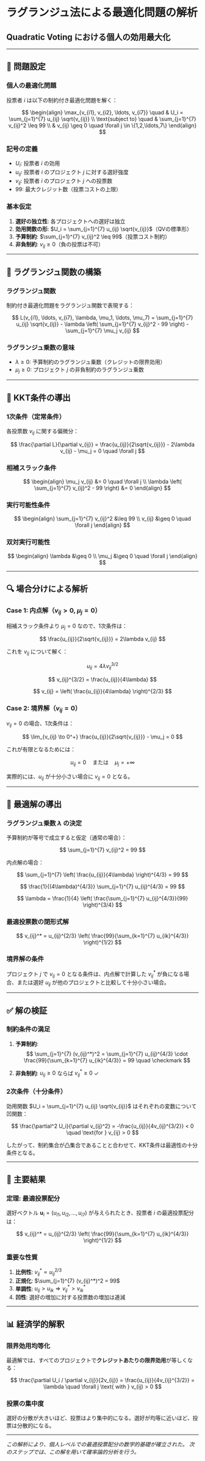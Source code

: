 # ラグランジュ法による最適化問題の解析
## Quadratic Voting における個人の効用最大化

---

## 🎯 問題設定

### 個人の最適化問題

投票者 $i$ は以下の制約付き最適化問題を解く：

$$
\begin{align}
\max_{v_{i1}, v_{i2}, \ldots, v_{i7}} \quad & U_i = \sum_{j=1}^{7} u_{ij} \sqrt{v_{ij}} \\
\text{subject to} \quad & \sum_{j=1}^{7} v_{ij}^2 \leq 99 \\
& v_{ij} \geq 0 \quad \forall j \in \{1,2,\ldots,7\}
\end{align}
$$

### 記号の定義

- $U_i$: 投票者 $i$ の効用
- $u_{ij}$: 投票者 $i$ のプロジェクト $j$ に対する選好強度
- $v_{ij}$: 投票者 $i$ のプロジェクト $j$ への投票数
- $99$: 最大クレジット数（投票コストの上限）

### 基本仮定

1. **選好の独立性**: 各プロジェクトへの選好は独立
2. **効用関数の形**: $U_i = \sum_{j=1}^{7} u_{ij} \sqrt{v_{ij}}$（QVの標準形）
3. **予算制約**: $\sum_{j=1}^{7} v_{ij}^2 \leq 99$（投票コスト制約）
4. **非負制約**: $v_{ij} \geq 0$（負の投票は不可）

---

## 🧮 ラグランジュ関数の構築

### ラグランジュ関数

制約付き最適化問題をラグランジュ関数で表現する：

$$
L(v_{i1}, \ldots, v_{i7}, \lambda, \mu_1, \ldots, \mu_7) = \sum_{j=1}^{7} u_{ij} \sqrt{v_{ij}} - \lambda \left( \sum_{j=1}^{7} v_{ij}^2 - 99 \right) - \sum_{j=1}^{7} \mu_j v_{ij}
$$

### ラグランジュ乗数の意味

- $\lambda \geq 0$: 予算制約のラグランジュ乗数（クレジットの限界効用）
- $\mu_j \geq 0$: プロジェクト $j$ の非負制約のラグランジュ乗数

---

## 📐 KKT条件の導出

### 1次条件（定常条件）

各投票数 $v_{ij}$ に関する偏微分：

$$
\frac{\partial L}{\partial v_{ij}} = \frac{u_{ij}}{2\sqrt{v_{ij}}} - 2\lambda v_{ij} - \mu_j = 0 \quad \forall j
$$

### 相補スラック条件

$$
\begin{align}
\mu_j v_{ij} &= 0 \quad \forall j \\
\lambda \left( \sum_{j=1}^{7} v_{ij}^2 - 99 \right) &= 0
\end{align}
$$

### 実行可能性条件

$$
\begin{align}
\sum_{j=1}^{7} v_{ij}^2 &\leq 99 \\
v_{ij} &\geq 0 \quad \forall j
\end{align}
$$

### 双対実行可能性

$$
\begin{align}
\lambda &\geq 0 \\
\mu_j &\geq 0 \quad \forall j
\end{align}
$$

---

## 🔍 場合分けによる解析

### Case 1: 内点解（$v_{ij} > 0$, $\mu_j = 0$）

相補スラック条件より $\mu_j = 0$ なので、1次条件は：

$$
\frac{u_{ij}}{2\sqrt{v_{ij}}} = 2\lambda v_{ij}
$$

これを $v_{ij}$ について解く：

$$
u_{ij} = 4\lambda v_{ij}^{3/2}
$$

$$
v_{ij}^{3/2} = \frac{u_{ij}}{4\lambda}
$$

$$
v_{ij} = \left( \frac{u_{ij}}{4\lambda} \right)^{2/3}
$$

### Case 2: 境界解（$v_{ij} = 0$）

$v_{ij} = 0$ の場合、1次条件は：

$$
\lim_{v_{ij} \to 0^+} \frac{u_{ij}}{2\sqrt{v_{ij}}} - \mu_j = 0
$$

これが有限となるためには：

$$
u_{ij} = 0 \quad \text{または} \quad \mu_j = +\infty
$$

実際的には、$u_{ij}$ が十分小さい場合に $v_{ij} = 0$ となる。

---

## 🎯 最適解の導出

### ラグランジュ乗数 $\lambda$ の決定

予算制約が等号で成立すると仮定（通常の場合）：

$$
\sum_{j=1}^{7} v_{ij}^2 = 99
$$

内点解の場合：

$$
\sum_{j=1}^{7} \left( \frac{u_{ij}}{4\lambda} \right)^{4/3} = 99
$$

$$
\frac{1}{(4\lambda)^{4/3}} \sum_{j=1}^{7} u_{ij}^{4/3} = 99
$$

$$
\lambda = \frac{1}{4} \left( \frac{\sum_{j=1}^{7} u_{ij}^{4/3}}{99} \right)^{3/4}
$$

### 最適投票数の閉形式解

$$
v_{ij}^* = u_{ij}^{2/3} \left( \frac{99}{\sum_{k=1}^{7} u_{ik}^{4/3}} \right)^{1/2}
$$

### 境界解の条件

プロジェクト $j$ で $v_{ij} = 0$ となる条件は、内点解で計算した $v_{ij}^*$ が負になる場合、または選好 $u_{ij}$ が他のプロジェクトと比較して十分小さい場合。

---

## ✅ 解の検証

### 制約条件の満足

1. **予算制約**:
   $$
   \sum_{j=1}^{7} (v_{ij}^*)^2 = \sum_{j=1}^{7} u_{ij}^{4/3} \cdot \frac{99}{\sum_{k=1}^{7} u_{ik}^{4/3}} = 99 \quad \checkmark
   $$

2. **非負制約**: 
   $u_{ij} \geq 0$ ならば $v_{ij}^* \geq 0$ $\checkmark$

### 2次条件（十分条件）

効用関数 $U_i = \sum_{j=1}^{7} u_{ij} \sqrt{v_{ij}}$ はそれぞれの変数について凹関数：

$$
\frac{\partial^2 U_i}{\partial v_{ij}^2} = -\frac{u_{ij}}{4v_{ij}^{3/2}} < 0 \quad \text{for } v_{ij} > 0
$$

したがって、制約集合が凸集合であることと合わせて、KKT条件は最適性の十分条件となる。

---

## 🎯 主要結果

### 定理: 最適投票配分

選好ベクトル $\mathbf{u}_i = (u_{i1}, u_{i2}, \ldots, u_{i7})$ が与えられたとき、投票者 $i$ の最適投票配分は：

$$
v_{ij}^* = u_{ij}^{2/3} \left( \frac{99}{\sum_{k=1}^{7} u_{ik}^{4/3}} \right)^{1/2}
$$

### 重要な性質

1. **比例性**: $v_{ij}^* \propto u_{ij}^{2/3}$
2. **正規化**: $\sum_{j=1}^{7} (v_{ij}^*)^2 = 99$
3. **単調性**: $u_{ij} > u_{ik} \Rightarrow v_{ij}^* > v_{ik}^*$
4. **凹性**: 選好の増加に対する投票数の増加は逓減

---

## 📊 経済学的解釈

### 限界効用均等化

最適解では、すべてのプロジェクトで**クレジットあたりの限界効用**が等しくなる：

$$
\frac{\partial U_i / \partial v_{ij}}{2v_{ij}} = \frac{u_{ij}}{4v_{ij}^{3/2}} = \lambda \quad \forall j \text{ with } v_{ij} > 0
$$

### 投票の集中度

選好の分散が大きいほど、投票はより集中的になる。選好が均等に近いほど、投票は分散的になる。

---

*この解析により、個人レベルでの最適投票配分の数学的基礎が確立された。*
*次のステップでは、この解を用いて確率論的分析を行う。* 